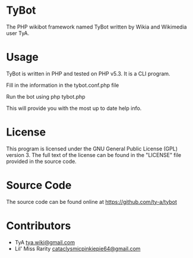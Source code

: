 TyBot
=====

The PHP wikibot framework named TyBot written by Wikia and Wikimedia user TyA.

Usage
=====

TyBot is written in PHP and tested on PHP v5.3. It is a CLI program. 

Fill in the information in the tybot.conf.php file 

Run the bot using php tybot.php

This will provide you with the most up to date help info.

License
=======

This program is licensed under the GNU General Public License (GPL) version 3. The full text of the license can be found in the "LICENSE" file provided in the source code.

Source Code
===========

The source code can be found online at https://github.com/ty-a/tybot

Contributors
============

* TyA <tya.wiki@gmail.com>
* Lil' Miss Rarity <cataclysmicpinkiepie64@gmail.com>
